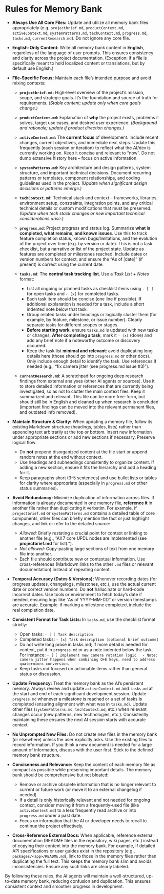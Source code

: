 # Rules for Memory Bank

* **Always Use All Core Files:** Update and utilize all memory bank files appropriately (e.g. `projectbrief.md`, `productContext.md`, `activeContext.md`, `systemPatterns.md`, `techContext.md`, `progress.md`, `tasks.md`, `currentResearch.md`). Do not ignore any core file.

* **English-Only Content:** Write all memory bank content in **English**, regardless of the language of user prompts. This ensures consistency and clarity across the project documentation. (Exception: if a file is specifically meant to hold localized content or translations, but by default use English.)

* **File-Specific Focus:** Maintain each file’s intended purpose and avoid mixing contexts:

  * **`projectbrief.md`:** High-level overview of the project’s mission, scope, and strategic goals. It’s the foundation and source of truth for requirements. *(Stable content; update only when core goals change.)*
  * **`productContext.md`:** Explanation of **why** the project exists, problems it solves, target use cases, and desired user experience. *(Background and rationale; update if product direction changes.)*
  * **`activeContext.md`:** The **current focus** of development. Include recent changes, current objectives, and immediate next steps. Update this frequently (each session or iteration) to reflect what the AI/dev is currently working on. Keep it concise and relevant to “now”. Do not dump extensive history here – focus on active information.
  * **`systemPatterns.md`:** Key architecture and design patterns, system structure, and important technical decisions. Document recurring patterns or templates, component relationships, and coding guidelines used in the project. *(Update when significant design decisions or patterns emerge.)*
  * **`techContext.md`:** Technical stack and context – frameworks, libraries, environment setup, constraints, integration points, and any critical technical details or custom modifications that must be preserved. *(Update when tech stack changes or new important technical considerations arise.)*
  * **`progress.md`:** Project progress and status log. Summarize **what is completed, what remains, and known issues**. Use this to track feature completion status, known bugs/limitations, and the evolution of the project over time (e.g. by version or date). This is not a task checklist, but a narrative or list of the project state. Update as features are completed or milestones reached. Include dates or version numbers for context, and ensure the “As of \[date]” (if present) is correct using the current date.
  * **`tasks.md`:** The **central task tracking list**. Use a *Task List + Notes* format:

    * List all ongoing or planned tasks as checklist items using `- [ ]` for open tasks and `- [x]` for completed tasks.
    * Each task item should be concise (one line if possible). If additional explanation is needed for a task, include a short indented note below that task.
    * Group related tasks under headings or logically cluster them (for example, by feature, milestone, or issue number). Clearly separate tasks for different scopes or stages.
    * **Before starting work**, ensure `tasks.md` is updated with new tasks or changes. **After completing a task**, mark it `- [x]` (done) and add any brief note if a noteworthy outcome or discovery occurred.
    * Keep the task list **minimal and relevant**: avoid duplicating long details here (those should go into `progress.md` or other docs). Only include enough detail to identify the task. Use references if needed (e.g., “fix camera jitter (see progress.md issue #3)”).
  * **`currentResearch.md`:** A scratchpad for ongoing deep research findings from external analyses (other AI agents or sources). Use it to store detailed information or references that are currently being investigated, so as not to clutter the main context files. Keep it summarized and relevant. This file can be more free-form, but should still be in English and cleaned up when research is concluded (important findings can be moved into the relevant permanent files, and outdated info removed).

* **Maintain Structure & Clarity:** When updating a memory file, follow its existing Markdown structure (headings, tables, lists) rather than appending text arbitrarily at the top or bottom. Insert new information under appropriate sections or add new sections if necessary. Preserve logical flow:

  * Do **not** prepend disorganized content at the file start or append random notes at the end without context.
  * Use headings and subheadings consistently to organize content. If adding a new section, ensure it fits the hierarchy and add a heading for it.
  * Keep paragraphs short (3-5 sentences) and use bullet lists or tables for clarity where appropriate (especially in `progress.md` or other status summaries).

* **Avoid Redundancy:** Minimize duplication of information across files. If information is already documented in one memory file, **reference it** in another file rather than duplicating it verbatim. For example, if `projectbrief.md` or `systemPatterns.md` contains a detailed table of core components, other files can briefly mention the fact or just highlight changes, and link or refer to the detailed source:

  * *Allowed:* Briefly restating a crucial point for context or linking to another file (e.g., “All 7 core UPDL nodes are implemented (see **projectbrief.md** for list).”).
  * *Not allowed:* Copy-pasting large sections of text from one memory file into another.
  * Each file should contribute new or contextual information. Use cross-references (Markdown links to the other `.md` files or relevant documentation) instead of repeating content.

* **Temporal Accuracy (Dates & Versions):** Whenever recording dates (for progress updates, changelogs, milestones, etc.), use the actual current date or correct version numbers. Do **not** hallucinate or hard-code incorrect dates. Use tools or environment to fetch today’s date if needed, ensuring logs like “As of YYYY-MM-DD” or version timestamps are accurate. Example: if marking a milestone completed, include the real completion date.

* **Consistent Format for Task Lists:** In `tasks.md`, use the checklist format strictly:

  * Open tasks: `- [ ] Task description`
  * Completed tasks: `- [x] Task description (optional brief outcome)`
  * Do not write long prose in tasks.md; if more detail is needed for context, put it in `progress.md` or as a note indented below the task. For instance:
    `- [ ] Implement new camera rotation logic`
        `- Note: camera jitter happens when combining Q+E keys, need to address quaternions conversion.`
  * Keep tasks.md focused on actionable items rather than general status or discussion.

* **Update Frequency:** Treat the memory bank as the AI’s persistent memory. Always review and update `activeContext.md` and `tasks.md` at the start and end of each significant development session. Update `progress.md` whenever a milestone is reached or a set of tasks is completed (ensuring alignment with what was in `tasks.md`). Update other files (`systemPatterns.md`, `techContext.md`, etc.) when relevant changes occur (new patterns, new technologies, etc.). Consistently maintaining these ensures the next AI session starts with accurate context.

* **No Unprompted New Files:** Do not create new files in the memory bank (or elsewhere) unless the user explicitly asks. Use the existing files to record information. If you think a new document is needed for a large amount of information, discuss with the user first. Stick to the defined memory bank structure.

* **Conciseness and Relevance:** Keep the content of each memory file as compact as possible while preserving important details. The memory bank should be comprehensive but not bloated:

  * Remove or archive obsolete information that is no longer relevant to current or future work (or move it to an external changelog if needed).
  * If a detail is only historically relevant and not needed for ongoing context, consider moving it from a frequently-used file (like `activeContext.md`) to a less frequently read archive or into `progress.md` under a past date.
  * Focus on information that the AI or developer needs to recall to continue the project effectively.

* **Cross-Reference External Docs:** When applicable, reference external documentation (README files in the repository, wiki pages, etc.) instead of copying their content into the memory bank. For example, if detailed API specifications or user guides exist in the repository (e.g., `packages/<app>/README.md`), link to those in the memory files rather than duplicating the full text. This keeps the memory bank slim and avoids inconsistencies. Ensure any such links are clearly labeled.

By following these rules, the AI agents will maintain a well-structured, up-to-date memory bank, reducing confusion and duplication. This ensures consistent context and smoother progress in development.  